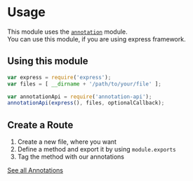 # Usage
This module uses the [`annotation`](https://www.npmjs.com/package/annotation) module.  
You can use this module, if you are using express framework.

## Using this module
```js
var express = require('express');
var files = [ __dirname + '/path/to/your/file' ];

var annotationApi = require('annotation-api');
annotationApi(express(), files, optionalCallback);
```

## Create a Route
1. Create a new file, where you want  
2. Define a method and export it by using `module.exports`  
3. Tag the method with our annotations

[See all Annotations](annotations.md)
